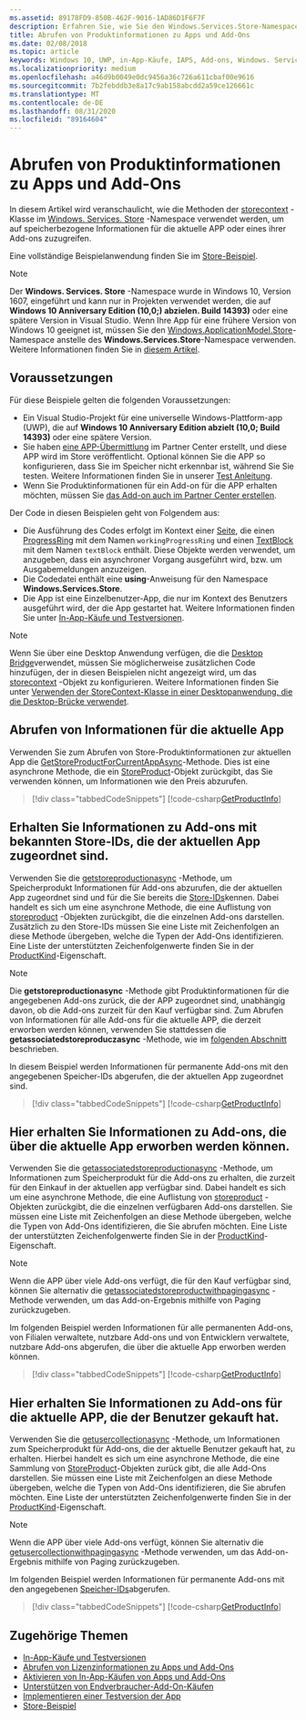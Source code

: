 ```yaml
---
ms.assetid: 89178FD9-850B-462F-9016-1AD86D1F6F7F
description: Erfahren Sie, wie Sie den Windows.Services.Store-Namespace verwenden, um Store-bezogene Produktinformationen für die aktuelle App oder eines ihrer Add-Ons abzurufen.
title: Abrufen von Produktinformationen zu Apps und Add-Ons
ms.date: 02/08/2018
ms.topic: article
keywords: Windows 10, UWP, in-App-Käufe, IAPS, Add-ons, Windows. Services. Store
ms.localizationpriority: medium
ms.openlocfilehash: a46d9b0049e0dc9456a36c726a611cbaf00e9616
ms.sourcegitcommit: 7b2febddb3e8a17c9ab158abcdd2a59ce126661c
ms.translationtype: MT
ms.contentlocale: de-DE
ms.lasthandoff: 08/31/2020
ms.locfileid: "89164604"
---
```

# <a name="get-product-info-for-apps-and-add-ons"></a>Abrufen von Produktinformationen zu Apps und Add-Ons

In diesem Artikel wird veranschaulicht, wie die Methoden der [storecontext](/uwp/api/windows.services.store.storecontext) -Klasse im [Windows. Services. Store](/uwp/api/windows.services.store) -Namespace verwendet werden, um auf speicherbezogene Informationen für die aktuelle APP oder eines ihrer Add-ons zuzugreifen.

Eine vollständige Beispielanwendung finden Sie im [Store-Beispiel](https://github.com/Microsoft/Windows-universal-samples/tree/master/Samples/Store).

> [!NOTE]
> Der **Windows. Services. Store** -Namespace wurde in Windows 10, Version 1607, eingeführt und kann nur in Projekten verwendet werden, die auf **Windows 10 Anniversary Edition (10,0;) abzielen. Build 14393)** oder eine spätere Version in Visual Studio. Wenn Ihre App für eine frühere Version von Windows 10 geeignet ist, müssen Sie den [Windows.ApplicationModel.Store](/uwp/api/windows.applicationmodel.store)-Namespace anstelle des **Windows.Services.Store**-Namespace verwenden. Weitere Informationen finden Sie in [diesem Artikel](in-app-purchases-and-trials-using-the-windows-applicationmodel-store-namespace.md).

## <a name="prerequisites"></a>Voraussetzungen

Für diese Beispiele gelten die folgenden Voraussetzungen:
* Ein Visual Studio-Projekt für eine universelle Windows-Plattform-app (UWP), die auf **Windows 10 Anniversary Edition abzielt (10,0; Build 14393)** oder eine spätere Version.
* Sie haben [eine APP-Übermittlung](../publish/app-submissions.md) im Partner Center erstellt, und diese APP wird im Store veröffentlicht. Optional können Sie die APP so konfigurieren, dass Sie im Speicher nicht erkennbar ist, während Sie Sie testen. Weitere Informationen finden Sie in unserer [Test Anleitung](in-app-purchases-and-trials.md#testing).
* Wenn Sie Produktinformationen für ein Add-on für die APP erhalten möchten, müssen Sie [das Add-on auch im Partner Center erstellen](../publish/add-on-submissions.md).

Der Code in diesen Beispielen geht von Folgendem aus:
* Die Ausführung des Codes erfolgt im Kontext einer [Seite](/uwp/api/windows.ui.xaml.controls.page), die einen [ProgressRing](/uwp/api/windows.ui.xaml.controls.progressring) mit dem Namen ```workingProgressRing``` und einen [TextBlock](/uwp/api/windows.ui.xaml.controls.textblock) mit dem Namen ```textBlock``` enthält. Diese Objekte werden verwendet, um anzugeben, dass ein asynchroner Vorgang ausgeführt wird, bzw. um Ausgabemeldungen anzuzeigen.
* Die Codedatei enthält eine **using**-Anweisung für den Namespace **Windows.Services.Store**.
* Die App ist eine Einzelbenutzer-App, die nur im Kontext des Benutzers ausgeführt wird, der die App gestartet hat. Weitere Informationen finden Sie unter [In-App-Käufe und Testversionen](in-app-purchases-and-trials.md#api_intro).

> [!NOTE]
> Wenn Sie über eine Desktop Anwendung verfügen, die die [Desktop Bridge](https://developer.microsoft.com/windows/bridges/desktop)verwendet, müssen Sie möglicherweise zusätzlichen Code hinzufügen, der in diesen Beispielen nicht angezeigt wird, um das [storecontext](/uwp/api/windows.services.store.storecontext) -Objekt zu konfigurieren. Weitere Informationen finden Sie unter [Verwenden der StoreContext-Klasse in einer Desktopanwendung, die die Desktop-Brücke verwendet](in-app-purchases-and-trials.md#desktop).

## <a name="get-info-for-the-current-app"></a>Abrufen von Informationen für die aktuelle App

Verwenden Sie zum Abrufen von Store-Produktinformationen zur aktuellen App die [GetStoreProductForCurrentAppAsync](/uwp/api/windows.services.store.storecontext.getstoreproductforcurrentappasync)-Methode. Dies ist eine asynchrone Methode, die ein [StoreProduct](/uwp/api/windows.services.store.storeproduct)-Objekt zurückgibt, das Sie verwenden können, um Informationen wie den Preis abzurufen.

> [!div class="tabbedCodeSnippets"]
[!code-csharp[GetProductInfo](./code/InAppPurchasesAndLicenses_RS1/cs/GetAppInfoPage.xaml.cs#GetAppInfo)]

## <a name="get-info-for-add-ons-with-known-store-ids-that-are-associated-with-the-current-app"></a>Erhalten Sie Informationen zu Add-ons mit bekannten Store-IDs, die der aktuellen App zugeordnet sind.

Verwenden Sie die [getstoreproductionasync](/uwp/api/windows.services.store.storecontext.getstoreproductsasync) -Methode, um Speicherprodukt Informationen für Add-ons abzurufen, die der aktuellen App zugeordnet sind und für die Sie bereits die [Store-IDs](in-app-purchases-and-trials.md#store_ids)kennen. Dabei handelt es sich um eine asynchrone Methode, die eine Auflistung von [storeproduct](/uwp/api/windows.services.store.storeproduct) -Objekten zurückgibt, die die einzelnen Add-ons darstellen. Zusätzlich zu den Store-IDs müssen Sie eine Liste mit Zeichenfolgen an diese Methode übergeben, welche die Typen der Add-Ons identifizieren. Eine Liste der unterstützten Zeichenfolgenwerte finden Sie in der [ProductKind](/uwp/api/windows.services.store.storeproduct.productkind)-Eigenschaft.

> [!NOTE]
> Die **getstoreproductionasync** -Methode gibt Produktinformationen für die angegebenen Add-ons zurück, die der APP zugeordnet sind, unabhängig davon, ob die Add-ons zurzeit für den Kauf verfügbar sind. Zum Abrufen von Informationen für alle Add-ons für die aktuelle APP, die derzeit erworben werden können, verwenden Sie stattdessen die **getassociatedstoreproduczasync** -Methode, wie im [folgenden Abschnitt](#get-info-for-add-ons-that-are-available-for-purchase-from-the-current-app) beschrieben.

In diesem Beispiel werden Informationen für permanente Add-ons mit den angegebenen Speicher-IDs abgerufen, die der aktuellen App zugeordnet sind.

> [!div class="tabbedCodeSnippets"]
[!code-csharp[GetProductInfo](./code/InAppPurchasesAndLicenses_RS1/cs/GetProductInfoPage.xaml.cs#GetProductInfo)]

## <a name="get-info-for-add-ons-that-are-available-for-purchase-from-the-current-app"></a>Hier erhalten Sie Informationen zu Add-ons, die über die aktuelle App erworben werden können.

Verwenden Sie die [getassociatedstoreproductionasync](/uwp/api/windows.services.store.storecontext.getassociatedstoreproductsasync) -Methode, um Informationen zum Speicherprodukt für die Add-ons zu erhalten, die zurzeit für den Einkauf in der aktuellen app verfügbar sind. Dabei handelt es sich um eine asynchrone Methode, die eine Auflistung von [storeproduct](/uwp/api/windows.services.store.storeproduct) -Objekten zurückgibt, die die einzelnen verfügbaren Add-ons darstellen. Sie müssen eine Liste mit Zeichenfolgen an diese Methode übergeben, welche die Typen von Add-Ons identifizieren, die Sie abrufen möchten. Eine Liste der unterstützten Zeichenfolgenwerte finden Sie in der [ProductKind](/uwp/api/windows.services.store.storeproduct.productkind)-Eigenschaft.

> [!NOTE]
> Wenn die APP über viele Add-ons verfügt, die für den Kauf verfügbar sind, können Sie alternativ die [getassociatedstoreproductwithpagingasync](/uwp/api/Windows.Services.Store.StoreContext.GetAssociatedStoreProductsWithPagingAsync) -Methode verwenden, um das Add-on-Ergebnis mithilfe von Paging zurückzugeben.

Im folgenden Beispiel werden Informationen für alle permanenten Add-ons, von Filialen verwaltete, nutzbare Add-ons und von Entwicklern verwaltete, nutzbare Add-ons abgerufen, die über die aktuelle App erworben werden können.

> [!div class="tabbedCodeSnippets"]
[!code-csharp[GetProductInfo](./code/InAppPurchasesAndLicenses_RS1/cs/GetAddOnInfoPage.xaml.cs#GetAddOnInfo)]


## <a name="get-info-for-add-ons-for-the-current-app-that-the-user-has-purchased"></a>Hier erhalten Sie Informationen zu Add-ons für die aktuelle APP, die der Benutzer gekauft hat.

Verwenden Sie die [getusercollectionasync](/uwp/api/windows.services.store.storecontext.getusercollectionasync) -Methode, um Informationen zum Speicherprodukt für Add-ons, die der aktuelle Benutzer gekauft hat, zu erhalten. Hierbei handelt es sich um eine asynchrone Methode, die eine Sammlung von [StoreProduct](/uwp/api/windows.services.store.storeproduct)-Objekten zurück gibt, die alle Add-Ons darstellen. Sie müssen eine Liste mit Zeichenfolgen an diese Methode übergeben, welche die Typen von Add-Ons identifizieren, die Sie abrufen möchten. Eine Liste der unterstützten Zeichenfolgenwerte finden Sie in der [ProductKind](/uwp/api/windows.services.store.storeproduct.productkind)-Eigenschaft.

> [!NOTE]
> Wenn die APP über viele Add-ons verfügt, können Sie alternativ die [getusercollectionwithpagingasync](/uwp/api/windows.services.store.storecontext.getusercollectionwithpagingasync) -Methode verwenden, um das Add-on-Ergebnis mithilfe von Paging zurückzugeben.

Im folgenden Beispiel werden Informationen für permanente Add-ons mit den angegebenen [Speicher-IDs](in-app-purchases-and-trials.md#store_ids)abgerufen.

> [!div class="tabbedCodeSnippets"]
[!code-csharp[GetProductInfo](./code/InAppPurchasesAndLicenses_RS1/cs/GetUserCollectionPage.xaml.cs#GetUserCollection)]

## <a name="related-topics"></a>Zugehörige Themen

* [In-App-Käufe und Testversionen](in-app-purchases-and-trials.md)
* [Abrufen von Lizenzinformationen zu Apps und Add-Ons](get-license-info-for-apps-and-add-ons.md)
* [Aktivieren von In-App-Käufen von Apps und Add-Ons](enable-in-app-purchases-of-apps-and-add-ons.md)
* [Unterstützen von Endverbraucher-Add-On-Käufen](enable-consumable-add-on-purchases.md)
* [Implementieren einer Testversion der App](implement-a-trial-version-of-your-app.md)
* [Store-Beispiel](https://github.com/Microsoft/Windows-universal-samples/tree/master/Samples/Store)